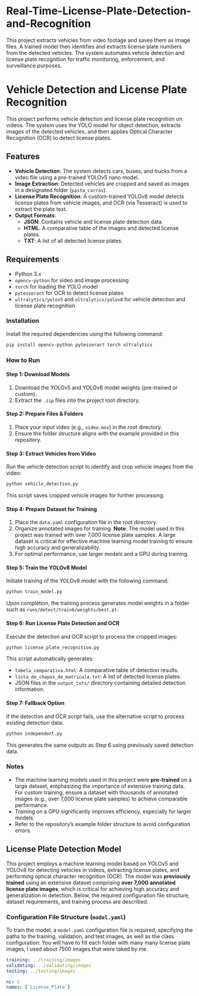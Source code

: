 # Real-Time-License-Plate-Detection-and-Recognition
This project extracts vehicles from video footage and saves them as image files. A trained model then identifies and extracts license plate numbers from the detected vehicles. The system automates vehicle detection and license plate recognition for traffic monitoring, enforcement, and surveillance purposes.

# Vehicle Detection and License Plate Recognition

This project performs vehicle detection and license plate recognition on videos. The system uses the YOLO model for object detection, extracts images of the detected vehicles, and then applies Optical Character Recognition (OCR) to detect license plates.

## Features

- **Vehicle Detection**: The system detects cars, buses, and trucks from a video file using a pre-trained YOLOv5 nano model.
- **Image Extraction**: Detected vehicles are cropped and saved as images in a designated folder (`pasta_carros`).
- **License Plate Recognition**: A custom-trained YOLOv8 model detects license plates from vehicle images, and OCR (via Tesseract) is used to extract the plate text.
- **Output Formats**: 
    - **JSON**: Contains vehicle and license plate detection data.
    - **HTML**: A comparative table of the images and detected license plates.
    - **TXT**: A list of all detected license plates.

## Requirements

- Python 3.x
- `opencv-python` for video and image processing
- `torch` for loading the YOLO model
- `pytesseract` for OCR to detect license plates
- `ultralytics/yolov5` and `ultralytics/yolov8` for vehicle detection and license plate recognition


### Installation

Install the required dependencies using the following command:
```bash
pip install opencv-python pytesseract torch ultralytics
```



### How to Run

#### Step 1: Download Models
1. Download the YOLOv5 and YOLOv8 model weights (pre-trained or custom).
2. Extract the `.zip` files into the project root directory.

#### Step 2: Prepare Files & Folders
1. Place your input video (e.g., `video.mov`) in the root directory.
2. Ensure the folder structure aligns with the example provided in this repository.

#### Step 3: Extract Vehicles from Video
Run the vehicle detection script to identify and crop vehicle images from the video:
```bash
python vehicle_detection.py
```












This script saves cropped vehicle images for further processing.

#### Step 4: Prepare Dataset for Training
1. Place the `data.yaml` configuration file in the root directory.
2. Organize annotated images for training. **Note**: The model used in this project was trained with over 7,000 license plate samples. A large dataset is critical for effective machine learning model training to ensure high accuracy and generalizability.
3. For optimal performance, use larger models and a GPU during training.

#### Step 5: Train the YOLOv8 Model
Initiate training of the YOLOv8 model with the following command:
```bash
python train_model.py
```
Upon completion, the training process generates model weights in a folder such as `runs/detect/train6/weights/best.pt`.

#### Step 6: Run License Plate Detection and OCR
Execute the detection and OCR script to process the cropped images:
```bash
python license_plate_recognition.py
```
This script automatically generates:
- `tabela_comparativa.html`: A comparative table of detection results.
- `lista_de_chapas_de_matricula.txt`: A list of detected license plates.
- JSON files in the `output_txts/` directory containing detailed detection information.

#### Step 7: Fallback Option
If the detection and OCR script fails, use the alternative script to process existing detection data:
```bash
python independent.py
```
This generates the same outputs as Step 6 using previously saved detection data.

### Notes
- The machine learning models used in this project were **pre-trained** on a large dataset, emphasizing the importance of extensive training data. For custom training, ensure a dataset with thousands of annotated images (e.g., over 7,000 license plate samples) to achieve comparable performance.
- Training on a GPU significantly improves efficiency, especially for larger models.
- Refer to the repository’s example folder structure to avoid configuration errors.




## License Plate Detection Model

This project employs a machine learning model based on YOLOv5 and YOLOv8 for detecting vehicles in videos, extracting license plates, and performing optical character recognition (OCR). The model was **previously trained** using an extensive dataset comprising **over 7,000 annotated license plate images**, which is critical for achieving high accuracy and generalization in detection. Below, the required configuration file structure, dataset requirements, and training process are described.

### Configuration File Structure (`model.yaml`)

To train the model, a `model.yaml` configuration file is required, specifying the paths to the training, validation, and test images, as well as the class configuration: You will have to fill each folder with many many license plate images, I used about 7500 images that were taked by me.

```yaml
training: ../training/images
validating: ../validating/images
testing: ../testing/images

nc: 1
names: ['License_Plate']
